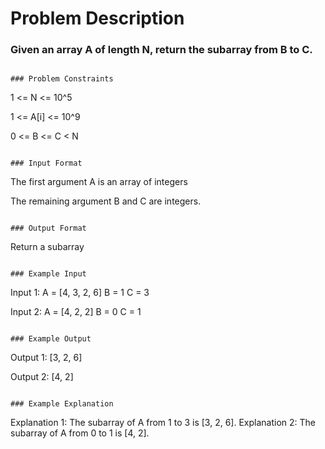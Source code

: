 # Problem Description

### Given an array A of length N, return the subarray from B to C.

```

### Problem Constraints

```

1 <= N <= 10^5

1 <= A[i] <= 10^9

0 <= B <= C < N

```

### Input Format

```

The first argument A is an array of integers

The remaining argument B and C are integers.

```

### Output Format

```

Return a subarray

```

### Example Input

```

Input 1:
A = [4, 3, 2, 6]
B = 1
C = 3

Input 2:
A = [4, 2, 2]
B = 0
C = 1

```

### Example Output

```

Output 1:
[3, 2, 6]

Output 2:
[4, 2]

```

### Example Explanation

```

Explanation 1:
The subarray of A from 1 to 3 is [3, 2, 6].
Explanation 2:
The subarray of A from 0 to 1 is [4, 2].

```

```
